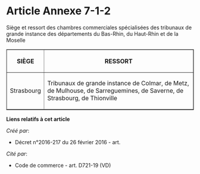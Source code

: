 # Article Annexe 7-1-2

Siège et ressort des chambres commerciales spécialisées des tribunaux de grande instance des départements du Bas-Rhin, du
Haut-Rhin et de la Moselle 

<table border="1">
  <tbody>
    <tr>
      <th>

SIÈGE 

</th>
      <th>

RESSORT 

</th>
    </tr>
    <tr>
      <td valign="middle" align="center">

Strasbourg 

</td>
      <td align="left" valign="middle">

Tribunaux de grande instance de Colmar, de Metz, de Mulhouse, de Sarreguemines, de Saverne, de Strasbourg, de Thionville</td>
    </tr>
  </tbody>
</table>

**Liens relatifs à cet article**

_Créé par_:

  - Décret n°2016-217 du 26 février 2016 - art.

_Cité par_:

  - Code de commerce - art. D721-19 (VD)
